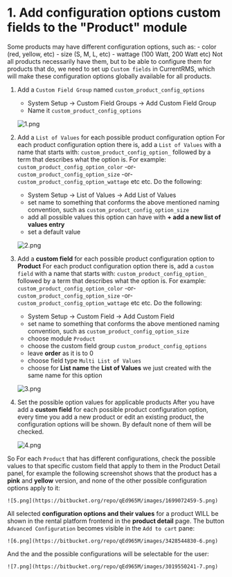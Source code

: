 # 1. Add **configuration options custom fields** to the "Product" module

Some products may have different configuration options, such as:
      - color (red, yellow, etc)
      - size (S, M, L, etc)
      - wattage (100 Watt, 200 Watt etc)
Not all products necessarily have them, but to be able to configure them for products that do, we need to set up ```Custom fields``` in CurrentRMS, which will make these configuration options globally available for all products.

1. Add a ```Custom Field Group``` named ```custom_product_config_options```
    - System Setup -> Custom Field Groups -> Add Custom Field Group
    - Name it ```custom_product_config_options```

    ![1.png](https://bitbucket.org/repo/qEd965M/images/2230219713-1.png)

2. Add a ```List of Values``` for each possible product configuration option
For each product configuration option there is, add a ```List of Values``` with a name that starts with: ```custom_product_config_option_``` followed by a term that describes what the option is. For example: ```custom_product_config_option_color``` -or- ```custom_product_config_option_size``` -or- ```custom_product_config_option_wattage``` etc etc. Do the following:
    - System Setup -> List of Values -> Add List of Values
    - set name to something that conforms the above mentioned naming convention, such as ```custom_product_config_option_size```
    - add all possible values this option can have with **+ add a new list of values entry**
    - set a default value

    ![2.png](https://bitbucket.org/repo/qEd965M/images/531879093-2.png)

3. Add a **custom field** for each possible product configuration option to **Product**
For each product configuration option there is, add a ```custom field``` with a name that starts with: ```custom_product_config_option_``` followed by a term that describes what the option is. For example: ```custom_product_config_option_color``` -or- ```custom_product_config_option_size``` -or- ```custom_product_config_option_wattage``` etc etc. Do the following:
    - System Setup -> Custom Field -> Add Custom Field
    - set name to something that conforms the above mentioned naming convention, such as ```custom_product_config_option_size```
    - choose module ```Product```
    - choose the custom field group ```custom_product_config_options```
    - leave **order** as it is to 0
    - choose field type ```Multi List of Values```
    - choose for **List name** the **List of Values** we just created with the same name for this option

    ![3.png](https://bitbucket.org/repo/qEd965M/images/179181507-3.png)

4. Set the possible option values for applicable products
After you have add a **custom field** for each possible product configuration option, every time you add a new product or edit an existing product, the configuration options will be shown. By default none of them will be checked.

    ![4.png](https://bitbucket.org/repo/qEd965M/images/2022924038-4.png)

So For each ```Product``` that has different configurations, check the possible values to that specific custom field that apply to them in the Product Detail panel, for example the following screenshot shows that the product has a **pink** and **yellow** version, and none of the other possible configuration options apply to it:

    ![5.png](https://bitbucket.org/repo/qEd965M/images/1699072459-5.png)

All selected **configuration options and their values** for a product WILL be shown in the rental platform frontend in the **product detail** page. The button ```Advanced Configuration``` becomes visible in the ```Add to cart``` pane:

    ![6.png](https://bitbucket.org/repo/qEd965M/images/3428544830-6.png)

And the and the possible configurations will be selectable for the user:

    ![7.png](https://bitbucket.org/repo/qEd965M/images/3019550241-7.png)